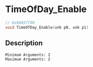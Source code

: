 # TimeOfDay_Enable
```c
// 0x00457700
void TimeOfDay_Enable(unk p0, unk p1)
```
## Description
```
Minimum Arguments: 2
Maximum Arguments: 2
```
